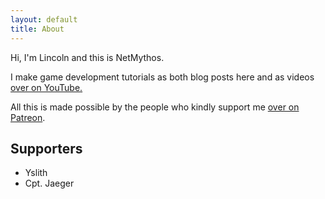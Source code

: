 ```yaml
---
layout: default
title: About
---
```


Hi, I'm Lincoln and this is NetMythos.

I make game development tutorials as both blog posts here and as videos [over on YouTube.](https://www.youtube.com/channel/UCLpgiQEZ3Yha5EyrWF3TTAw)

All this is made possible by the people who kindly support me [over on Patreon](https://patreon.com/netmythos?utm_medium=clipboard_copy&utm_source=copyLink&utm_campaign=creatorshare_creator&utm_content=join_link).

## Supporters

* Yslith
* Cpt. Jaeger

